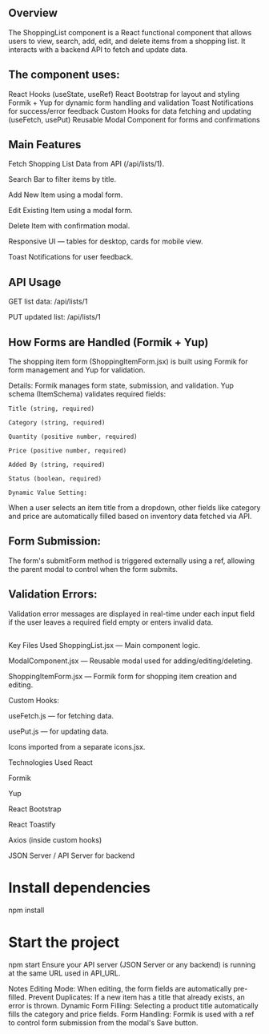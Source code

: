 ## Overview
The ShoppingList component is a React functional component that allows users to view, search, add, edit, and delete items from a shopping list.
It interacts with a backend API to fetch and update data.

## The component uses:
React Hooks (useState, useRef)
React Bootstrap for layout and styling
Formik + Yup for dynamic form handling and validation
Toast Notifications for success/error feedback
Custom Hooks for data fetching and updating (useFetch, usePut)
Reusable Modal Component for forms and confirmations

## Main Features
Fetch Shopping List Data from API (/api/lists/1).

Search Bar to filter items by title.

Add New Item using a modal form.

Edit Existing Item using a modal form.

Delete Item with confirmation modal.

Responsive UI — tables for desktop, cards for mobile view.

Toast Notifications for user feedback.

## API Usage
GET list data:
/api/lists/1

PUT updated list:
/api/lists/1

## How Forms are Handled (Formik + Yup)
The shopping item form (ShoppingItemForm.jsx) is built using Formik for form management and Yup for validation.

Details:
Formik manages form state, submission, and validation.
Yup schema (ItemSchema) validates required fields:

    Title (string, required)

    Category (string, required)

    Quantity (positive number, required)

    Price (positive number, required)

    Added By (string, required)

    Status (boolean, required)

    Dynamic Value Setting:

When a user selects an item title from a dropdown, other fields like category and price are automatically filled based on inventory data fetched via API.

## Form Submission:

The form's submitForm method is triggered externally using a ref, allowing the parent modal to control when the form submits.

## Validation Errors:

Validation error messages are displayed in real-time under each input field if the user leaves a required field empty or enters invalid data.

## 
Key Files Used
ShoppingList.jsx — Main component logic.

ModalComponent.jsx — Reusable modal used for adding/editing/deleting.

ShoppingItemForm.jsx — Formik form for shopping item creation and editing.

Custom Hooks:

useFetch.js — for fetching data.

usePut.js — for updating data.

Icons imported from a separate icons.jsx.

Technologies Used
React

Formik

Yup

React Bootstrap

React Toastify

Axios (inside custom hooks)

JSON Server / API Server for backend

# Install dependencies
npm install

# Start the project
npm start
Ensure your API server (JSON Server or any backend) is running at the same URL used in API_URL.

Notes
Editing Mode: When editing, the form fields are automatically pre-filled.
Prevent Duplicates: If a new item has a title that already exists, an error is thrown.
Dynamic Form Filling: Selecting a product title automatically fills the category and price fields.
Form Handling: Formik is used with a ref to control form submission from the modal's Save button.


